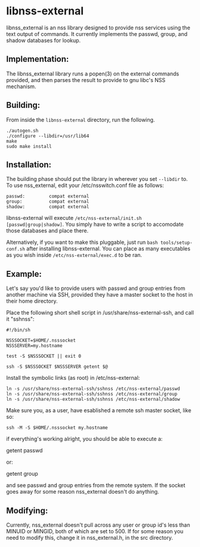 # libnss-external
libnss_external is an nss library designed to provide nss services using the
text output of commands.  It currently implements the passwd, group, and shadow
databases for lookup.

Implementation:
---------------

The libnss_external library runs a popen(3) on the external commands provided,
and then parses the result to provide to gnu libc's NSS mechanism.

Building:
---------

From inside the `libnss-external` directory, run the following.

```
./autogen.sh
./configure --libdir=/usr/lib64
make
sudo make install
```

Installation:
-------------

The building phase should put the library in wherever you set `--libdir` to.  To use nss_external,
edit your /etc/nsswitch.conf file as follows:

```
passwd:         compat external
group:          compat external
shadow:         compat external
```

libnss-external will execute `/etc/nss-external/init.sh [passwd|group|shadow]`. You simply have to write a script to accomodate those databases and place there.

Alternatively, if you want to make this pluggable, just run `bash tools/setup-conf.sh` after installing libnss-external. You can place as many executables as you wish inside `/etc/nss-external/exec.d` to be ran.

Example:
--------

Let's say you'd like to provide users with passwd and group entries from
another machine via SSH, provided they have a master socket to the host in
their home directory.

Place the following short shell script in /usr/share/nss-external-ssh, and call
it "sshnss":

```
#!/bin/sh

NSSSOCKET=$HOME/.nsssocket
NSSSERVER=my.hostname

test -S $NSSSOCKET || exit 0

ssh -S $NSSSOCKET $NSSSERVER getent $@
```

Install the symbolic links (as root) in /etc/nss-external:

```
ln -s /usr/share/nss-external-ssh/sshnss /etc/nss-external/passwd
ln -s /usr/share/nss-external-ssh/sshnss /etc/nss-external/group
ln -s /usr/share/nss-external-ssh/sshnss /etc/nss-external/shadow
```

Make sure you, as a user, have esablished a remote ssh master socket, like
so:

```
ssh -M -S $HOME/.nsssocket my.hostname
```

if everything's working alright, you should be able to execute a:

getent passwd

or:

getent group

and see passwd and group entries from the remote system.  If the socket
goes away for some reason nss_external doesn't do anything.

Modifying:
----------

Currently, nss_external doesn't pull across any user or group id's less
than MINUID or MINGID, both of which are set to 500.  If for some reason
you need to modify this, change it in nss_external.h, in the src directory.
